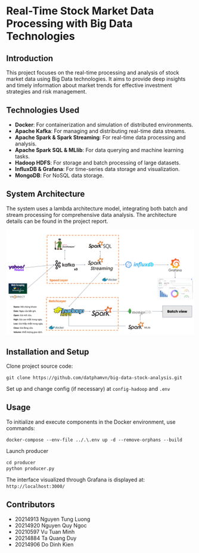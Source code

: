 # Real-Time Stock Market Data Processing with Big Data Technologies

## Introduction
This project focuses on the real-time processing and analysis of stock market data using Big Data technologies. It aims to provide deep insights and timely information about market trends for effective investment strategies and risk management.

## Technologies Used
- **Docker**: For containerization and simulation of distributed environments.
- **Apache Kafka**: For managing and distributing real-time data streams.
- **Apache Spark & Spark Streaming**: For real-time data processing and analysis.
- **Apache Spark SQL & MLlib**: For data querying and machine learning tasks.
- **Hadoop HDFS**: For storage and batch processing of large datasets.
- **InfluxDB & Grafana**: For time-series data storage and visualization.
- **MongoDB**: For NoSQL data storage.

## System Architecture
The system uses a lambda architecture model, integrating both batch and stream processing for comprehensive data analysis. The architecture details can be found in the project report.

![lambda architecture model](assets/system_architecture.png)

## Installation and Setup
Clone project source code:

```
git clone https://github.com/datphamvn/big-data-stock-analysis.git
```

Set up and change config (if necessary) at `config-hadoop` and `.env`
## Usage
To initialize and execute components in the Docker environment, use commands:
```
docker-compose --env-file ../.\.env up -d --remove-orphans --build
```


Launch producer
```
cd producer
python producer.py
```

The interface visualized through Grafana is displayed at:
`http://localhost:3000/`

## Contributors
- 20214913 Nguyen Tung Luong
- 20214920	Nguyen Quy Ngoc
- 20210597	Vu Tuan Minh
- 20214884	Ta Quang Duy
- 20214906	Do Dinh Kien


